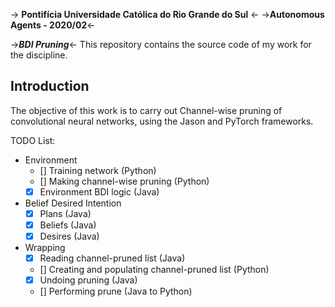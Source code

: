 -> **Pontifícia Universidade Católica do Rio Grande do Sul** <-
->**Autonomous Agents - 2020/02**<-

->***BDI Pruning***<-
This repository contains the source code of my work for the discipline.

## Introduction
The objective of this work is to carry out Channel-wise pruning of convolutional neural networks, using the Jason and PyTorch frameworks.

TODO List:
* Environment
  * [] Training network (Python)
  * [] Making channel-wise pruning (Python)
  * [x] Environment BDI logic (Java)
* Belief Desired Intention
  * [x] Plans (Java)
  * [x] Beliefs (Java)
  * [x] Desires (Java)
* Wrapping
  * [x] Reading channel-pruned list (Java)
  * [] Creating and populating channel-pruned list (Python)
  * [x] Undoing pruning (Java)
  * [] Performing prune (Java to Python)
